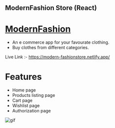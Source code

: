 ## ModernFashion Store (React)

# [ModernFashion](https://modern-fashionstore.netlify.app/)

- An e commerce app for your favourate clothing.
- Buy clothes from different categories.

Live Link :- https://modern-fashionstore.netlify.app/

# Features

- Home page
- Products listing page
- Cart page
- Wishlist page
- Authorization page

![gif](/assets/gif.gif)
